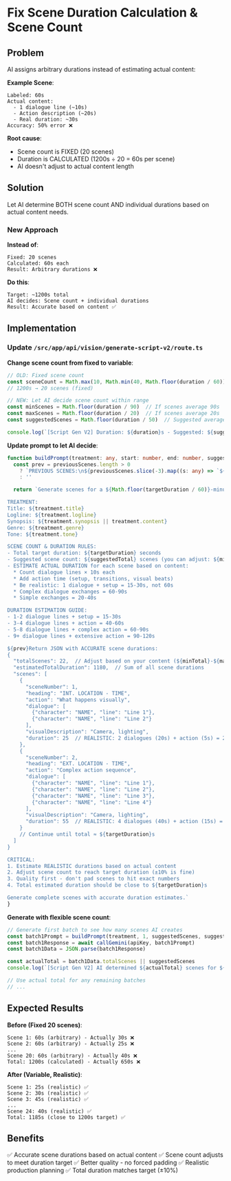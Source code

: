 # Fix Scene Duration Calculation & Scene Count

## Problem
AI assigns arbitrary durations instead of estimating actual content:

**Example Scene**:
```
Labeled: 60s
Actual content:
  - 1 dialogue line (~10s)
  - Action description (~20s)
  - Real duration: ~30s
Accuracy: 50% error ❌
```

**Root cause**: 
- Scene count is FIXED (20 scenes)
- Duration is CALCULATED (1200s ÷ 20 = 60s per scene)
- AI doesn't adjust to actual content length

## Solution
Let AI determine BOTH scene count AND individual durations based on actual content needs.

### New Approach

**Instead of**:
```
Fixed: 20 scenes
Calculated: 60s each
Result: Arbitrary durations ❌
```

**Do this**:
```
Target: ~1200s total
AI decides: Scene count + individual durations
Result: Accurate based on content ✅
```

## Implementation

### Update `/src/app/api/vision/generate-script-v2/route.ts`

**Change scene count from fixed to variable**:

```typescript
// OLD: Fixed scene count
const sceneCount = Math.max(10, Math.min(40, Math.floor(duration / 60)))
// 1200s → 20 scenes (fixed)

// NEW: Let AI decide scene count within range
const minScenes = Math.floor(duration / 90)  // If scenes average 90s
const maxScenes = Math.floor(duration / 20)  // If scenes average 20s
const suggestedScenes = Math.floor(duration / 50)  // Suggested average 50s

console.log(`[Script Gen V2] Duration: ${duration}s - Suggested: ${suggestedScenes} scenes (range: ${minScenes}-${maxScenes})`)
```

**Update prompt to let AI decide**:

```typescript
function buildPrompt(treatment: any, start: number, end: number, suggestedTotal: number, minTotal: number, maxTotal: number, targetDuration: number, previousScenes: any[]) {
  const prev = previousScenes.length > 0
    ? `PREVIOUS SCENES:\n${previousScenes.slice(-3).map((s: any) => `${s.sceneNumber}. ${s.heading}: ${s.action.substring(0, 100)}...`).join('\n')}\n\n`
    : ''

  return `Generate scenes for a ${Math.floor(targetDuration / 60)}-minute (${targetDuration} seconds) script.

TREATMENT:
Title: ${treatment.title}
Logline: ${treatment.logline}
Synopsis: ${treatment.synopsis || treatment.content}
Genre: ${treatment.genre}
Tone: ${treatment.tone}

SCENE COUNT & DURATION RULES:
- Total target duration: ${targetDuration} seconds
- Suggested scene count: ${suggestedTotal} scenes (you can adjust: ${minTotal}-${maxTotal} scenes)
- ESTIMATE ACTUAL DURATION for each scene based on content:
  * Count dialogue lines × 10s each
  * Add action time (setup, transitions, visual beats)
  * Be realistic: 1 dialogue + setup = 15-30s, not 60s
  * Complex dialogue exchanges = 60-90s
  * Simple exchanges = 20-40s

DURATION ESTIMATION GUIDE:
- 1-2 dialogue lines + setup = 15-30s
- 3-4 dialogue lines + action = 40-60s  
- 5-8 dialogue lines + complex action = 60-90s
- 9+ dialogue lines + extensive action = 90-120s

${prev}Return JSON with ACCURATE scene durations:
{
  "totalScenes": 22,  // Adjust based on your content (${minTotal}-${maxTotal})
  "estimatedTotalDuration": 1180,  // Sum of all scene durations
  "scenes": [
    {
      "sceneNumber": 1,
      "heading": "INT. LOCATION - TIME",
      "action": "What happens visually",
      "dialogue": [
        {"character": "NAME", "line": "Line 1"},
        {"character": "NAME", "line": "Line 2"}
      ],
      "visualDescription": "Camera, lighting",
      "duration": 25  // REALISTIC: 2 dialogues (20s) + action (5s) = 25s
    },
    {
      "sceneNumber": 2,
      "heading": "EXT. LOCATION - TIME",
      "action": "Complex action sequence",
      "dialogue": [
        {"character": "NAME", "line": "Line 1"},
        {"character": "NAME", "line": "Line 2"},
        {"character": "NAME", "line": "Line 3"},
        {"character": "NAME", "line": "Line 4"}
      ],
      "visualDescription": "Camera, lighting",
      "duration": 55  // REALISTIC: 4 dialogues (40s) + action (15s) = 55s
    }
    // Continue until total ≈ ${targetDuration}s
  ]
}

CRITICAL:
1. Estimate REALISTIC durations based on actual content
2. Adjust scene count to reach target duration (±10% is fine)
3. Quality first - don't pad scenes to hit exact numbers
4. Total estimated duration should be close to ${targetDuration}s

Generate complete scenes with accurate duration estimates.`
}
```

**Generate with flexible scene count**:

```typescript
// Generate first batch to see how many scenes AI creates
const batch1Prompt = buildPrompt(treatment, 1, suggestedScenes, suggestedScenes, minScenes, maxScenes, duration, [])
const batch1Response = await callGemini(apiKey, batch1Prompt)
const batch1Data = JSON.parse(batch1Response)

const actualTotal = batch1Data.totalScenes || suggestedScenes
console.log(`[Script Gen V2] AI determined ${actualTotal} scenes for ${duration}s`)

// Use actual total for any remaining batches
// ...
```

## Expected Results

**Before (Fixed 20 scenes)**:
```
Scene 1: 60s (arbitrary) - Actually 30s ❌
Scene 2: 60s (arbitrary) - Actually 25s ❌
...
Scene 20: 60s (arbitrary) - Actually 40s ❌
Total: 1200s (calculated) - Actually 650s ❌
```

**After (Variable, Realistic)**:
```
Scene 1: 25s (realistic) ✅
Scene 2: 30s (realistic) ✅
Scene 3: 45s (realistic) ✅
...
Scene 24: 40s (realistic) ✅
Total: 1185s (close to 1200s target) ✅
```

## Benefits
✅ Accurate scene durations based on actual content
✅ Scene count adjusts to meet duration target
✅ Better quality - no forced padding
✅ Realistic production planning
✅ Total duration matches target (±10%)

